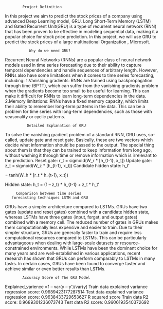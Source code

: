             Project Definition

In this project we aim to predict the stock prices of a
company using advanced Deep Learning model, GRU.
Long Short-Term Memory (LSTM) and Gated Recurrent
Unit(GRU) is a type of recurrent neural network (RNN)
that has been proven to be effective in modeling
sequential data, making it a popular choice for stock price
prediction. In this project, we will use GRU to predict the
stock prices of a large multinational Organization ,
Microsoft.

               Why do we need GRU?

Recurrent Neural Networks (RNNs) are a popular class of neural
network models used in time series forecasting due to their ability
to capture temporal dependencies and handle sequences of
arbitrary length. However, RNNs also have some limitations
when it comes to time series forecasting, including:
1.Vanishing gradients: RNNs are trained using backpropagation
through time (BPTT), which can suffer from the vanishing
gradients problem when the gradients become too small to be
useful for learning. This can make it difficult for RNNs to learn
long-term dependencies in the data.
2.Memory limitations: RNNs have a fixed memory capacity, which
limits their ability to remember long-term patterns in the data.
This can be a problem for time series with long-term
dependencies, such as those with seasonality or cyclic patterns.

              Detailed Explanation of GRU

To solve the vanishing gradient problem of a standard RNN,
GRU uses, so-called, update gate and reset gate. Basically,
these are two vectors which decide what information should
be passed to the output. The special thing about them is that
they can be trained to keep information from long ago,
without washing it through time or remove information which
is irrelevant to the prediction.
Reset gate: r_t = sigmoid(W_r * [h_{t-1}, x_t])
Update gate: z_t = sigmoid(W_z * [h_{t-1}, x_t])
Candidate hidden state: h_t’

= tanh(W_h * [r_t * h_{t-1}, x_t])

Hidden state: h_t = (1 – z_t) * h_{t-1} + z_t * h_t’

         Comparison between time series 
       forecasting techniques LSTM and GRU

GRUs have a simpler architecture compared to LSTMs. GRUs have two 
gates (update and reset gates) combined with a candidate hidden state, 
whereas LSTMs have three gates (input, forget, and output gates) 
combined with a memory cell. The reduced number of gates in GRUs
makes them computationally less expensive and easier to train.
Due to their simpler structure, GRUs are generally faster to train and
require less computational resources compared to LSTMs. This can be
particularly advantageous when dealing with large-scale datasets or
resource-constrained environments.
While LSTMs have been the dominant choice for many years and are
well-established in various applications, recent research has shown that
GRUs can perform comparably to LSTMs in many tasks. In certain cases,
GRUs have been found to converge faster and achieve similar or even
better results than LSTMs.

            Accuracy Score of The GRU Model

Explained_varience =1 – var(y – y')/var(y)
Train data explained variance regression score: 0.9689423177287514
Test data explained variance regression score: 0.9638433729653627
R squared score
Train data R2 score: 0.9689301236073743
Test data R2 score: 0.9606193540372692
